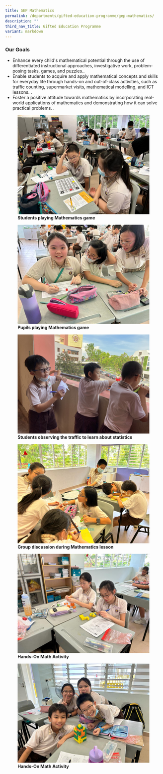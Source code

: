 ```yaml
---
title: GEP Mathematics
permalink: /departments/gifted-education-programme/gep-mathematics/
description: ""
third_nav_title: Gifted Education Programme
variant: markdown
---
```

### Our Goals

*  Enhance every child's mathematical potential through the use of differentiated instructional approaches, investigative work, problem-posing tasks, games, and puzzles..
* Enable students to acquire and apply mathematical concepts and skills for everyday life through hands-on and out-of-class activities, such as traffic counting, supermarket visits, mathematical modelling, and ICT lessons. .
* Foster a positive attitude towards mathematics by incorporating real-world applications of mathematics and demonstrating how it can solve practical problems.  .


<figure>
<img src="/images/gepmath1.jpg">
<figcaption> <strong>Students playing Mathematics game</strong> </figcaption>
</figure>

<figure>
<img src="/images/playing%20math%20games1.jpeg"> <strong>Pupils playing Mathematics game</strong> 
</figure>

<figure>
<img src="/images/p4%20traffic%20statistics.jpg">
<figcaption> <strong>Students observing the traffic to learn about statistics</strong> </figcaption>
</figure>

<figure>
<img src="/images/3math%20group%20discussion1.jpg">
<figcaption> <strong>Group discussion during Mathematics lesson</strong> </figcaption>
</figure>

<figure>
<img src="/images/4hands-on%20math%20activity1.jpeg">
<figcaption> <strong>Hands-On Math Activity</strong> </figcaption>
</figure>

<figure>
<img src="/images/4handson%20math%20activity2.jpeg">
<figcaption> <strong>Hands-On Math Activity</strong> </figcaption>
</figure>